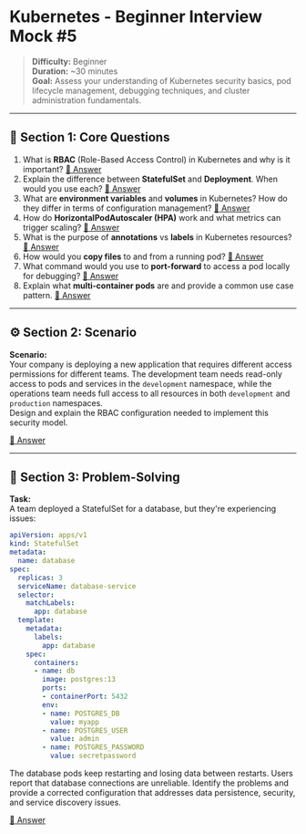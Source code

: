 # Kubernetes - Beginner Interview Mock #5

> **Difficulty:** Beginner  
> **Duration:** ~30 minutes  
> **Goal:** Assess your understanding of Kubernetes security basics, pod lifecycle management, debugging techniques, and cluster administration fundamentals.

---

## 🧠 Section 1: Core Questions

1. What is **RBAC** (Role-Based Access Control) in Kubernetes and why is it important? [📖 Answer](mock_5_answers.md#1-what-is-rbac-role-based-access-control-in-kubernetes-and-why-is-it-important)
2. Explain the difference between **StatefulSet** and **Deployment**. When would you use each? [📖 Answer](mock_5_answers.md#2-explain-the-difference-between-statefulset-and-deployment-when-would-you-use-each)
3. What are **environment variables** and **volumes** in Kubernetes? How do they differ in terms of configuration management? [📖 Answer](mock_5_answers.md#3-what-are-environment-variables-and-volumes-in-kubernetes-how-do-they-differ-in-terms-of-configuration-management)
4. How do **HorizontalPodAutoscaler (HPA)** work and what metrics can trigger scaling? [📖 Answer](mock_5_answers.md#4-how-do-horizontalpodautoscaler-hpa-work-and-what-metrics-can-trigger-scaling)
5. What is the purpose of **annotations** vs **labels** in Kubernetes resources? [📖 Answer](mock_5_answers.md#5-what-is-the-purpose-of-annotations-vs-labels-in-kubernetes-resources)
6. How would you **copy files** to and from a running pod? [📖 Answer](mock_5_answers.md#6-how-would-you-copy-files-to-and-from-a-running-pod)
7. What command would you use to **port-forward** to access a pod locally for debugging? [📖 Answer](mock_5_answers.md#7-what-command-would-you-use-to-port-forward-to-access-a-pod-locally-for-debugging)
8. Explain what **multi-container pods** are and provide a common use case pattern. [📖 Answer](mock_5_answers.md#8-explain-what-multi-container-pods-are-and-provide-a-common-use-case-pattern)

---

## ⚙️ Section 2: Scenario

**Scenario:**  
Your company is deploying a new application that requires different access permissions for different teams. The development team needs read-only access to pods and services in the `development` namespace, while the operations team needs full access to all resources in both `development` and `production` namespaces.  
Design and explain the RBAC configuration needed to implement this security model.

[📖 Answer](mock_5_answers.md#️-section-2-scenario---answer)

---

## 🧩 Section 3: Problem-Solving

**Task:**  
A team deployed a StatefulSet for a database, but they're experiencing issues:

```yaml
apiVersion: apps/v1
kind: StatefulSet
metadata:
  name: database
spec:
  replicas: 3
  serviceName: database-service
  selector:
    matchLabels:
      app: database
  template:
    metadata:
      labels:
        app: database
    spec:
      containers:
      - name: db
        image: postgres:13
        ports:
        - containerPort: 5432
        env:
        - name: POSTGRES_DB
          value: myapp
        - name: POSTGRES_USER
          value: admin
        - name: POSTGRES_PASSWORD
          value: secretpassword
```

The database pods keep restarting and losing data between restarts. Users report that database connections are unreliable. Identify the problems and provide a corrected configuration that addresses data persistence, security, and service discovery issues.

[📖 Answer](mock_5_answers.md#-section-3-problem-solving---answer)
